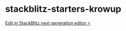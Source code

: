 # stackblitz-starters-krowup

[Edit in StackBlitz next generation editor ⚡️](https://stackblitz.com/~/github.com/YuvashreeRchan/stackblitz-starters-krowup)